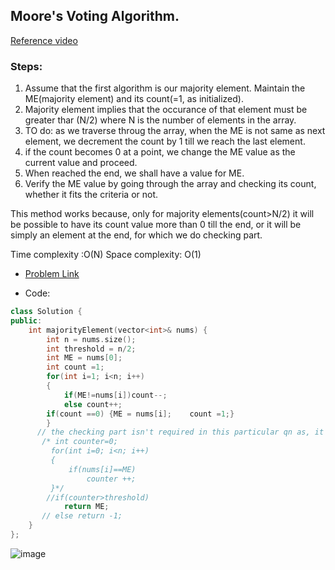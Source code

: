 ## Moore's Voting Algorithm. 
[Reference video](https://www.youtube.com/watch?v=n5QY3x_GNDg)
### Steps:
1. Assume that the first algorithm is our majority element. Maintain the ME(majority element) and its count(=1, as initialized).
2. Majority element implies that the occurance of that element must be greater thar (N/2) where N is the number of elements in the array.
3. TO do: as we traverse throug the array, when the ME is not same as next element, we decrement the count by 1 till we reach the last element. 
4. if the count becomes 0 at a point, we change the ME value as the current value and proceed.
5. When reached the end, we shall have a value for ME. 
6. Verify the ME value by going through the array and checking its count, whether it fits the criteria or not.

This method works because, only for majority elements(count>N/2) it will be possible to have its count value more than 0 till the end, or it will be simply an element at the end, for which we do checking part.

Time complexity :O(N)
Space complexity: O(1)


- [Problem Link](https://leetcode.com/problems/majority-element/submissions/)

- Code: 
```cpp
class Solution {
public:
    int majorityElement(vector<int>& nums) {
        int n = nums.size();
        int threshold = n/2;
        int ME = nums[0];
        int count =1;
        for(int i=1; i<n; i++)
        {
            if(ME!=nums[i])count--;
            else count++;
        if(count ==0) {ME = nums[i];    count =1;}
        }
      // the checking part isn't required in this particular qn as, it assumes there will be a majority element always.
       /* int counter=0;
         for(int i=0; i<n; i++)
         {
             if(nums[i]==ME)
                 counter ++;
         }*/
        //if(counter>threshold) 
            return ME;
       // else return -1;
    }
};
```

![image](https://user-images.githubusercontent.com/64036955/168716411-477919cf-3a20-4959-a5ca-98bdb75918c5.png)
